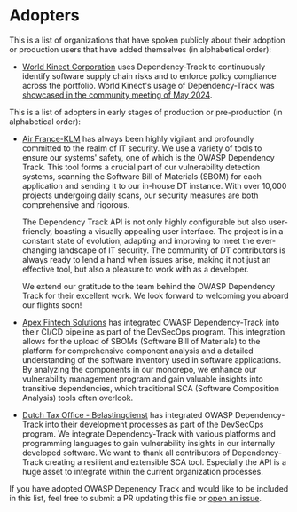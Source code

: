 # Adopters

<!-- Hello! If you are using OWASP Dependency Track and contributing to this file, thank you! -->
<!-- Please keep lines shorter than 80 characters (or so.) Links can go long. -->

This is a list of organizations that have spoken publicly about their adoption or
production users that have added themselves (in alphabetical order):

* [World Kinect Corporation](https://world-kinect.com/) uses Dependency-Track to continuously identify software supply chain risks and to enforce policy compliance across the portfolio.
  World Kinect's usage of Dependency-Track was [showcased in the community meeting of May 2024](https://www.youtube.com/watch?v=MS2DlMdUI7Q&t=1320s).

This is a list of adopters in early stages of production or
pre-production (in alphabetical order):

* [Air France-KLM](https://www.airfranceklm.com/) has always been highly vigilant and profoundly committed to the realm of IT security. We use a variety of tools to ensure our systems' safety, one of which is the OWASP Dependency Track. This tool forms a crucial part of our vulnerability detection systems, scanning the Software Bill of Materials (SBOM) for each application and sending it to our in-house DT instance. With over 10,000 projects undergoing daily scans, our security measures are both comprehensive and rigorous.

  The Dependency Track API is not only highly configurable but also user-friendly, boasting a visually appealing user interface. The project is in a constant state of evolution, adapting and improving to meet the ever-changing landscape of IT security. The community of DT contributors is always ready to lend a hand when issues arise, making it not just an effective tool, but also a pleasure to work with as a developer.

  We extend our gratitude to the team behind the OWASP Dependency Track for their excellent work. We look forward to welcoming you aboard our flights soon!

* [Apex Fintech Solutions](https://apexfintechsolutions.com/) has integrated OWASP Dependency-Track into their CI/CD pipeline as part of the DevSecOps program. This integration allows for the upload of SBOMs (Software Bill of Materials) to the platform for comprehensive component analysis and a detailed understanding of the software inventory used in software applications. By analyzing the components in our monorepo, we enhance our vulnerability management program and gain valuable insights into transitive dependencies, which traditional SCA (Software Composition Analysis) tools often overlook.

* [Dutch Tax Office - Belastingdienst](https://www.belastingdienst.nl/) has integrated OWASP Dependency-Track into their 
development processes as part of the DevSecOps program. We integrate Dependency-Track
with various platforms and programming languages to gain vulnerability insights in 
our internally developed software. We want to thank all contributors of Dependency-Track creating a resilient and
extensible SCA tool. Especially the API is a huge asset to integrate
within the current organization processes.

If you have adopted OWASP Depenency Track and would like to be included in this list,
feel free to submit a PR updating this file or
[open an issue](https://github.com/).
